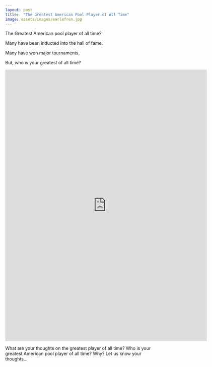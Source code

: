 ```yaml
---
layout: post
title:  "The Greatest American Pool Player of All Time"
image: assets/images/earlefren.jpg
---
```

The Greatest American pool player of all time?

Many have been inducted into the hall of fame.  

Many have won major tournaments. 

But, who is your greatest of all time?  

<iframe src="https://docs.google.com/forms/d/e/1FAIpQLSfhuiTJJFYLYw_NKe644MFKj3NArdD6Xxaw-MuF6Jez-3EZuw/viewform?usp=sf_link embedded=true" width="640" height="864" frameborder="0" marginheight="0" marginwidth="0">Loading…</iframe>

<p></p>What are your thoughts on the greatest player of all time?  Who is your greatest American pool player of all time? Why?
Let us know your thoughts…